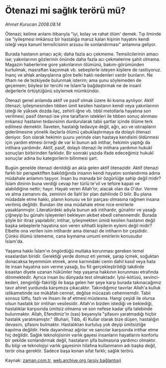 # Ötenazi mi sağlık terörü mü?

*Ahmet Kurucan 2008.08.14*

<tr><td class="metin" colspan="2" style="padding-top: 20px; padding-left: 5px; padding-right: 10px;">Ötenazi; kelime anlamı itibarıyla "iyi, kolay ve rahat ölüm' demek. Tıp ilminde ise "iyileşmesi imkânsız bir hastalığa maruz kalan kişinin hayatını kendi isteği veya kanunî temsilcisinin arzusu ile sonlandırması" anlamına geliyor.</td></tr><tr><td class="metin" colspan="2" style="padding-top: 20px; padding-left: 5px; padding-right: 10px;"><p>Burada hastanın amacı açık; daha fazla acı çekmeme. Temsilcilerinin amacı ise; yakınlarının gözlerinin önünde daha fazla acı çekmelerine şahit olmama. Magazin haberlerine gore yakınlarının ölümünü, bakım-görümünden kurtulmak, masraftan kaçınmak vb. sebeplerle isteyen kişilere de rastlıyoruz. İnanç ve ahlak anlayışlarına göre belki haklı nedenleri vardır bunların. Ne itham ne de tezkiyede bulunmak isterim; ama şunu söylemeden de geçemem; böylesi bir tercihi ne İslam'la bağdaştırmak ne de insanî değerlerle örtüştüğünü söylemek mümkündür. 
<p>Ötenazi genel anlamda aktif ve pasif olmak üzere iki kısma ayrılıyor. Aktif ötenazi; iyileşmesinden tıbben ümit kesilen hastanın kendi veya yakınlarının isteği ile yüksek dozda ilaç, zehirli iğne vb. tıbbî metotlarla hayatına son verilmesi; pasif ötenazi ise yine tarafların istekleri ile tıbben sonuç alınması imkansız hastanın tedavisinin durdurularak tabii şartlar içinde ölüme terk edilmesi demektir. İlaveten, hastalığı tedaviye değil, ağrı, acı ve ıstırapların giderilmesine yönelik ilaçlarla ölümü çabuklaştırmaya da dolaylı ötenazi deniyor. Son olarak hekimin şuuru yerinde olan hastaya kendisini öldürmesi için yardım etmesi örneği de var ki bunun adı intihar, hekimin yaptığı da intihara yardımdır. Aktif, pasif, dolaylı ötenazi ile intihara yardımın hukukî sonuçları birbirinden farklıdır. Bir sonraki yazıda ifade edeceğimiz hukukî sonuçlar adına bu kategorilerin bilinmesi şart. 
<p>Bugün genelde ötenazi denildiği an akla gelen aktif ötenazidir. Aktif ötenazi farklı bir perspektiften bakıldığında insanın kendi hayatını sonlandırma adına müdahale anlamını taşıyor. İnsan bu manada bir özgürlüğe sahip değil midir? İslam dininin buna verdiği cevap her türlü te'vil ve tefsire kapalı ve alabildiğine nettir; hayır. Hayatı veren Allah'tır; alacak olan da O'dur. Verme ve alma zamanını da, zeminini de İlahî bir plan dahilinde O bilir. Bu plana müdadale etme hakkı, planın konusu ve bir parçası olmasına rağmen insana verilmiş değildir. Bundan öte ona müdahale etme nice emirlerle yasaklanmıştır. Literatürdeki adıyla bunun adı intihardır, günahtır ve yasağı çiğneyip bu günahı işleyenleri bekleyen akıbet ebedî cehennemdir. Burada şöyle bir itiraz yapılabilir; intihar, iyileşmekten ümidi kesilen hastanın değil başka sebeplerle hayatına son veren sıhhatli kişilerin eylemi değil midir? Elbette ona verilen isim intihardır ama ötenazi de intiharın bir çeşididir. Çünkü ölümü istememe, cana kıymama umumî emirlerin konusudur İslam'da.
<p>Yaşama hakkı İslam'ın öngördüğü mutlaka korunması gereken temel esaslardan biridir. Gerektiği yerde domuz eti yemek, şarap içmek, soğuktan donacaksa teyemmüm etmek, anne karnındaki cenin dahil kasd veya hata ile insan hayatına son verme yasağı, bu fiil gerçekleştirildiği takdirde kısastan diyete uzanan hükümler hep yaşama hakkının korunması etrafında dönmektedir. Ayrıca insan bu dünyada test olmaktadır. İyisi-kötüsü, sevinci-kederi, zenginliği-fakirliği ile başa gelen her şeye karşı burada takınacağımız tavır ahiret yurdunda karşımıza çıkacaktır. Takındığımız tavırlar Allah'a kulluk istikametinde ise mükâfatı cennet, değilse mücazatı cehennemdir. Tabii sonsuz lütfu, fazlı ve ihsanı ile af etmesi müstesna. Hangi çeşidi ile olursa olsun hastalık bir imtihan vesilesidir. Allah'ın bizden istediği ve beklediği, hastalıklar karşısında ümitsiz olmama ve son nefese kadar şifa talebinde bulunmaktır. Allah, Efendimiz'in (sas) beyanıyla "şifasını yaratmadığı hiçbir hastalık yaratmamıştır." (Buhari, Tıbb, 4) Kullar olarak bize düşen, hastalığın devasını, şifasını bulmaktır. Hastalıktan kurtuluş yok deyip ümitsizliğe kapılma değildir. Hele dayanılmaz ağrılar ve sancılar karşısında intihar etme hiç değildir. Sağlık teknolojisinin varlık gayesi insanların hayatlarını konforlu bir şekilde sonlandırmak değil, hastaların şifa bulmasına yardımcı olmaktır. Bu bilgi ve teknolojiyi varlık gayesinin hilafına kullanmanın adı başka değil, terör olsa gerektir. Sadece başa konan sıfat farklı; sağlık terörü.<br/></p></p></p></p></td></tr>

Kaynak: [zaman.com.tr](http://zaman.com.tr/yazar.do?yazino=725688), [web.archive.org (arşiv bağlantısı)](http://web.archive.org/web/20081028164201/http://www.zaman.com.tr:80/yazar.do?yazino=725688)
